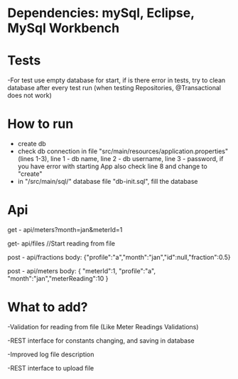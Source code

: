 
# Dependencies:   mySql, Eclipse, MySql Workbench

# Tests
-For test use empty database for start, if is there error in tests, try to clean database after every test run
	 (when testing Repositories, @Transactional does not work)
	 
# How to run
- create db 	
- check db connection in file "src/main/resources/application.properties" (lines 1-3), 
	line 1 - db name, line 2 - db username, line 3 - password, if you have error with starting 
	App also check line 8 and change to "create"
- in  "/src/main/sql/" database file   "db-init.sql", fill the database

	 
# Api 
get - api/meters?month=jan&meterId=1

get- api/files  //Start reading from file

post - api/fractions   body: {"profile":"a","month":"jan","id":null,"fraction":0.5}

post - api/meters    body: { "meterId":1, "profile":"a",	"month":"jan","meterReading":10 }


# What to add?
-Validation for reading from file (Like Meter Readings Validations)

-REST interface for constants changing, and saving in database

-Improved log file description

-REST interface to upload file


